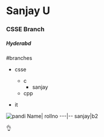 # Sanjay U
### CSSE Branch 
##### Hyderabd

#branches

- csse
  - c
    - sanjay
  - cpp

- it

![pandi](https://tse3.mm.bing.net/th?id=OIP.gqYBu3H9UYtVuBzND8PCLQHaEK&pid=Api&P=0&w=283&h=160)
Name| rollno
---|--
sanjay|b2


:ok_hand:
